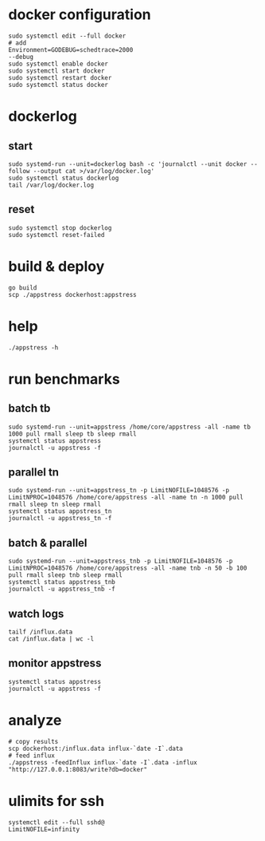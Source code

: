 # docker configuration
```
sudo systemctl edit --full docker
# add
Environment=GODEBUG=schedtrace=2000
--debug
sudo systemctl enable docker
sudo systemctl start docker
sudo systemctl restart docker
sudo systemctl status docker
```

# dockerlog 
## start
```
sudo systemd-run --unit=dockerlog bash -c 'journalctl --unit docker --follow --output cat >/var/log/docker.log'
sudo systemctl status dockerlog
tail /var/log/docker.log
```
## reset
```
sudo systemctl stop dockerlog
sudo systemctl reset-failed
```

# build & deploy
```
go build
scp ./appstress dockerhost:appstress
```

# help
```
./appstress -h
```

# run benchmarks
## batch tb
```
sudo systemd-run --unit=appstress /home/core/appstress -all -name tb 1000 pull rmall sleep tb sleep rmall
systemctl status appstress
journalctl -u appstress -f
```

## parallel tn
```
sudo systemd-run --unit=appstress_tn -p LimitNOFILE=1048576 -p LimitNPROC=1048576 /home/core/appstress -all -name tn -n 1000 pull rmall sleep tn sleep rmall
systemctl status appstress_tn
journalctl -u appstress_tn -f
```

## batch & parallel
```
sudo systemd-run --unit=appstress_tnb -p LimitNOFILE=1048576 -p LimitNPROC=1048576 /home/core/appstress -all -name tnb -n 50 -b 100 pull rmall sleep tnb sleep rmall
systemctl status appstress_tnb
journalctl -u appstress_tnb -f
```

## watch logs
```
tailf /influx.data
cat /influx.data | wc -l
```

## monitor appstress
```
systemctl status appstress
journalctl -u appstress -f
```

# analyze
```
# copy results
scp dockerhost:/influx.data influx-`date -I`.data
# feed influx
./appstress -feedInflux influx-`date -I`.data -influx "http://127.0.0.1:8083/write?db=docker"
```

# ulimits for ssh
```
systemctl edit --full sshd@
LimitNOFILE=infinity
```

